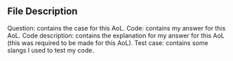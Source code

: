 File Description
----------------------
Question: contains the case for this AoL.
Code: contains my answer for this AoL.
Code description: contains the explanation for my answer for this AoL (this was required to be made for this AoL).
Test case: contains some slangs I used to test my code.
